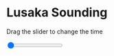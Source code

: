 <h1>Lusaka Sounding</h1>
<p>Drag the slider to change the time</p>

<div class="slidecontainer">
<input oninput='setImage(this)' class="slider" type="range" min="0" max="5" value="0" step="1" />
<img id='img'/>
</div>

<script>
var img = document.getElementById('img');
var img_array = ['/assets/images/skwt/skd_lusaka_wrfout_d01_2020-07-10_12:00:00.png',
'/assets/images/skwt/skd_lusaka_wrfout_d01_2020-07-10_18:00:00.png',
'/assets/images/skwt/skd_lusaka_wrfout_d01_2020-07-11_00:00:00.png',
'/assets/images/skwt/skd_lusaka_wrfout_d01_2020-07-11_06:00:00.png',
'/assets/images/skwt/skd_lusaka_wrfout_d01_2020-07-11_12:00:00.png',];
function setImage(obj)
{
        var value = obj.value;
        img.src = img_array[value];

}
</script>
